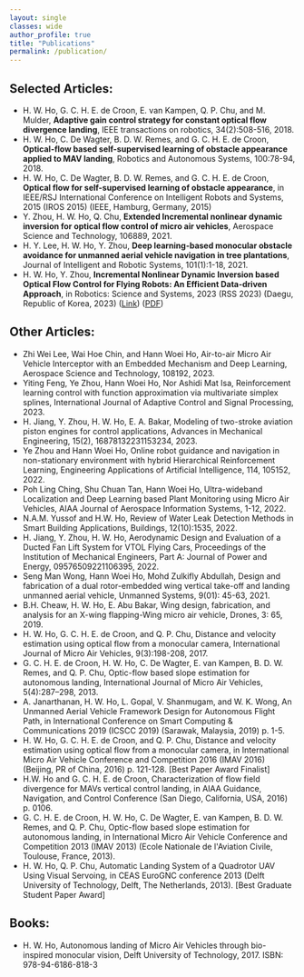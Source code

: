 ```yaml
---
layout: single
classes: wide
author_profile: true
title: "Publications"
permalink: /publication/
---
```


## Selected Articles:
- H. W. Ho, G. C. H. E. de Croon, E. van Kampen, Q. P. Chu, and M. Mulder, <b>Adaptive gain control strategy for constant optical flow divergence landing</b>, IEEE transactions on robotics, 34(2):508-516, 2018. 
- H. W. Ho, C. De Wagter, B. D. W. Remes, and G. C. H. E. de Croon, <b>Optical-flow based self-supervised learning of obstacle appearance applied to MAV landing</b>, Robotics and Autonomous Systems, 100:78-94, 2018. 
- H. W. Ho, C. De Wagter, B. D. W. Remes, and G. C. H. E. de Croon, <b>Optical flow for self-supervised learning of obstacle appearance</b>, in IEEE/RSJ International Conference on Intelligent Robots and Systems, 2015 (IROS 2015) (IEEE, Hamburg, Germany, 2015) 
- Y. Zhou, H. W. Ho, Q. Chu, <b>Extended Incremental nonlinear dynamic inversion for optical flow control of micro air vehicles</b>, Aerospace Science and Technology, 106889, 2021.
- H. Y. Lee, H. W. Ho, Y. Zhou, <b>Deep learning-based monocular obstacle avoidance for unmanned aerial vehicle navigation in tree plantations</b>, Journal of Intelligent and Robotic Systems, 101(1):1-18, 2021. 
- H. W. Ho, Y. Zhou, <b>Incremental Nonlinear Dynamic Inversion based Optical Flow Control for Flying Robots: An Efficient Data-driven Approach</b>, in Robotics: Science and Systems, 2023 (RSS 2023) (Daegu, Republic of Korea, 2023) ([Link](https://www.roboticsproceedings.org/rss19/p081.html)) ([PDF](/publication/INDI_InverseG_RSS2023.pdf))

## Other Articles:
- Zhi Wei Lee, Wai Hoe Chin, and Hann Woei Ho, Air-to-air Micro Air Vehicle Interceptor with an Embedded Mechanism and Deep Learning, Aerospace Science and Technology, 108192, 2023.
- Yiting Feng, Ye Zhou, Hann Woei Ho, Nor Ashidi Mat Isa, Reinforcement learning control with function approximation via multivariate simplex splines, International Journal of Adaptive Control and Signal Processing, 2023. 
- H. Jiang, Y. Zhou, H. W. Ho, E. A. Bakar, Modeling of two-stroke aviation piston engines for control applications, Advances in Mechanical Engineering, 15(2), 16878132231153234, 2023.
- Ye Zhou and Hann Woei Ho, Online robot guidance and navigation in non-stationary environment with hybrid Hierarchical Reinforcement Learning, Engineering Applications of Artificial Intelligence, 114, 105152, 2022. 
- Poh Ling Ching, Shu Chuan Tan, Hann Woei Ho, Ultra-wideband Localization and Deep Learning based Plant Monitoring using Micro Air Vehicles, AIAA Journal of Aerospace Information Systems, 1-12, 2022.
- N.A.M. Yussof and H.W. Ho, Review of Water Leak Detection Methods in Smart Building Applications, Buildings, 12(10):1535, 2022.
- H. Jiang, Y. Zhou, H. W. Ho, Aerodynamic Design and Evaluation of a Ducted Fan Lift System for VTOL Flying Cars, Proceedings of the Institution of Mechanical Engineers, Part A: Journal of Power and Energy, 09576509221106395, 2022.
- Seng Man Wong, Hann Woei Ho, Mohd Zulkifly Abdullah, Design and fabrication of a dual rotor-embedded wing vertical take-off and landing unmanned aerial vehicle, Unmanned Systems, 9(01): 45-63, 2021.
- B.H. Cheaw, H. W. Ho, E. Abu Bakar, Wing design, fabrication, and analysis for an X-wing flapping-Wing micro air vehicle, Drones, 3: 65, 2019.
- H. W. Ho, G. C. H. E. de Croon, and Q. P. Chu, Distance and velocity estimation using optical flow from a monocular camera, International Journal of Micro Air Vehicles, 9(3):198-208, 2017. 
- G. C. H. E. de Croon, H. W. Ho, C. De Wagter, E. van Kampen, B. D. W. Remes, and Q. P. Chu, Optic-flow based slope estimation for autonomous landing, International Journal of Micro Air Vehicles, 5(4):287–298, 2013. 
- A. Janarthanan, H. W. Ho, L. Gopal, V. Shanmugam, and W. K. Wong, An Unmanned Aerial Vehicle Framework Design for Autonomous Flight Path, in International Conference on Smart Computing & Communications 2019 (ICSCC 2019) (Sarawak, Malaysia, 2019) p. 1-5.
- H. W. Ho, G. C. H. E. de Croon, and Q. P. Chu, Distance and velocity estimation using optical flow from a monocular camera, in International Micro Air Vehicle Conference and Competition 2016 (IMAV 2016) (Beijing, PR of China, 2016) p. 121-128. [Best Paper Award Finalist]
- H.W. Ho and G. C. H. E. de Croon, Characterization of flow field divergence for MAVs vertical control landing, in AIAA Guidance, Navigation, and Control Conference (San Diego, California, USA, 2016) p. 0106.
- G. C. H. E. de Croon, H. W. Ho, C. De Wagter, E. van Kampen, B. D. W. Remes, and Q. P. Chu, Optic-flow based slope estimation for autonomous landing, in International Micro Air Vehicle Conference and Competition 2013 (IMAV 2013) (Ecole Nationale de l'Aviation Civile, Toulouse, France, 2013).
- H. W. Ho, Q. P. Chu, Automatic Landing System of a Quadrotor UAV Using Visual Servoing, in CEAS EuroGNC conference 2013 (Delft University of Technology, Delft, The Netherlands, 2013). [Best Graduate Student Paper Award]

## Books:
- H. W. Ho, Autonomous landing of Micro Air Vehicles through bio-inspired monocular vision, Delft University of Technology, 2017. ISBN: 978-94-6186-818-3
